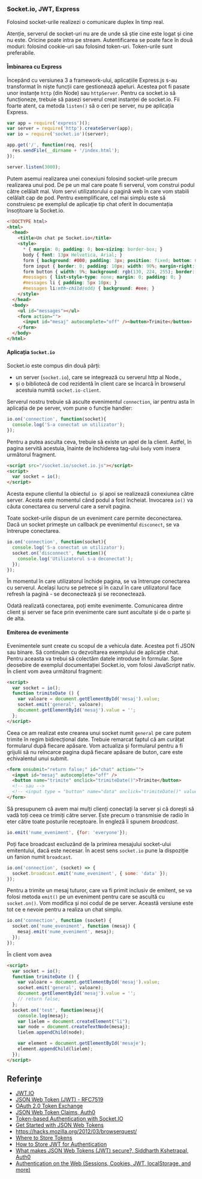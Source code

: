 ### Socket.io, JWT, Express

Folosind socket-urile realizezi o comunicare duplex în timp real.

Atenție, serverul de socket-uri nu are de unde să știe cine este logat și cine nu este. Oricine poate intra pe stream. Autentificarea se poate face în două moduri: folosind cookie-uri sau folosind token-uri. Token-urile sunt preferabile.

#### Îmbinarea cu Express

Începând cu versiunea 3 a framework-ului, aplicațiile Express.js s-au transformat în niște funcții care gestionează apeluri. Acestea pot fi pasate unor instanțe `http` (din Node) sau `httpServer`. Pentru ca socket.io să funcționeze, trebuie să pasezi serverul creat instanței de socket.io. Fii foarte atent, ca metoda `listen()` să o ceri pe server, nu pe aplicația Express.

```javascript
var app = require('express')();
var server = require('http').createServer(app);
var io = require('socket.io')(server);

app.get('/', function(req, res){
  res.sendFile(__dirname + '/index.html');
});

server.listen(3000);
```

Putem asemui realizarea unei conexiuni folosind socket-urile precum realizarea unui pod. De pe un mal care poate fi serverul, vom construi podul către celălalt mal.
Vom servi utilizatorului o pagină web în care vom stabili celălalt cap de pod. Pentru exemplificare, cel mai simplu este să construiesc pe exemplul de aplicație tip chat oferit în documentația însoțitoare la Socket.io.

```html
<!DOCTYPE html>
<html>
  <head>
    <title>Un chat pe Socket.io</title>
    <style>
      * { margin: 0; padding: 0; box-sizing: border-box; }
      body { font: 13px Helvetica, Arial; }
      form { background: #000; padding: 3px; position: fixed; bottom: 0; width: 100%; }
      form input { border: 0; padding: 10px; width: 90%; margin-right: .5%; }
      form button { width: 9%; background: rgb(130, 224, 255); border: none; padding: 10px; }
      #messages { list-style-type: none; margin: 0; padding: 0; }
      #messages li { padding: 5px 10px; }
      #messages li:nth-child(odd) { background: #eee; }
    </style>
  </head>
  <body>
    <ul id="messages"></ul>
    <form action="">
      <input id="mesaj" autocomplete="off" /><button>Trimite</button>
    </form>
  </body>
</html>
```

#### Aplicația `Socket.io`

Socket.io este compus din două părți:

- un server (`socket.io`), care se integrează cu serverul http al Node.,
- și o bibliotecă de cod rezidentă în client care se încarcă în browserul acestuia numită `socket.io-client`.

Serverul nostru trebuie să asculte evenimentul `connection`, iar pentru asta în aplicația de pe server, vom pune o funcție handler:

```javascript
io.on('connection', function(socket){
  console.log('S-a conectat un utilizator');
});
```

Pentru a putea asculta ceva, trebuie să existe un apel de la client. Astfel, în pagina servită acestuia, înainte de închiderea tag-ului `body` vom insera următorul fragment.

```html
<script src="/socket.io/socket.io.js"></script>
<script>
  var socket = io();
</script>
```

Acesta expune clientul la obiectul `io `și apoi se realizează conexiunea către server. Acesta este momentul când podul a fost încheiat. Invocarea `io()` va căuta conectarea cu serverul care a servit pagina.

Toate socket-urile dispun de un eveniment care permite deconectarea. Dacă un socket primește un callback pe evenimentul `disconect`, se va întrerupe conectarea.

```javascript
io.on('connection', function(socket){
  console.log('S-a conectat un utilizator');
  socket.on('disconnect', function(){
    console.log('Utilizatorul s-a deconectat');
  });
});
```

În momentul în care utilizatorul închide pagina, se va întrerupe conectarea cu serverul. Același lucru se petrece și în cazul în care utilizatorul face refresh la pagină - se deconectează și se reconectează.

Odată realizată conectarea, poți emite evenimente. Comunicarea dintre client și server se face prin evenimente care sunt ascultate și de o parte și de alta.

#### Emiterea de evenimente

Evenimentele sunt create cu scopul de a vehicula date. Acestea pot fi JSON sau binare. Să continuăm cu dezvoltarea exemplului de aplicație chat. Pentru aceasta va trebui să colectăm datele introduse în formular. Spre deosebire de exemplul documentației Socket.io, vom folosi JavaScript nativ. În client vom avea următorul fragment:

```html
<script>
  var socket = io();
  function trimiteDate () {
    var valoare = document.getElementById('mesaj').value;
    socket.emit('general', valoare);
    document.getElementById('mesaj').value = '';
  };
</script>
```

Ceea ce am realizat este crearea unui socket numit `general` pe care putem trimite în regim bidirecțional date.
Trebuie remarcat faptul că am curățat formularul după fiecare apăsare.
Vom actualiza și formularul pentru a fi grijulii să nu reîncarce pagina după fiecare apăsare de buton, care este echivalentul unui submit.

```html
<form onsubmit="return false;" id="chat" action="">
  <input id="mesaj" autocomplete="off" />
  <button name="trimite" onclick="trimiteDate()">Trimite</button>
  <!-- sau -->
  <!-- <input type = "button" name="data" onclick="trimiteDate()" value="Trimite"> -->
</form>
```

Să presupunem că avem mai mulți clienți conectați la server și că dorești să vadă toți ceea ce trimiți către server. Este precum o transmisie de radio în eter către toate posturile receptoare. În engleză îi spunem *broadcast*.

```javascript
io.emit('nume_eveniment', {for: 'everyone'});
```

Poți face broadcast excluzând de la primirea mesajului socket-ului emitentului, dacă este necesar. În acest sens `socket.io` pune la dispoziție un fanion numit `broadcast`.

```javascript
io.on('connection', (socket) => {
  socket.broadcast.emit('nume_eveniment', { some: 'data' });
});
```

Pentru a trimite un mesaj tuturor, care va fi primit inclusiv de emitent, se va folosi metoda `emit()` pe un eveniment pentru care se ascultă cu `socket.on()`. Vom modifica și noi codul de pe server. Această versiune este tot ce e nevoie pentru a realiza un chat simplu.

```javascript
io.on('connection', function (socket) {
  socket.on('nume_eveniment', function (mesaj) {
    mesaj.emit('nume_eveniment', mesaj);
  });
});
```

În client vom avea

```html
<script>
  var socket = io();
  function trimiteDate () {
    var valoare = document.getElementById('mesaj').value;
    socket.emit('general', valoare);
    document.getElementById('mesaj').value = '';
    // return false;
  };
  socket.on('test', function(mesaj){
    console.log(mesaj);
    var lielem = document.createElement("li");
    var node = document.createTextNode(mesaj);
    lielem.appendChild(node);

    var element = document.getElementById('mesaje');
    element.appendChild(lielem);
  });
</script>
```

## Referințe

- [JWT.IO](https://jwt.io/)
- [JSON Web Token (JWT) - RFC7519](https://tools.ietf.org/html/rfc7519)
- [OAuth 2.0 Token Exchange](https://datatracker.ietf.org/doc/draft-ietf-oauth-token-exchange/)
- [JSON Web Token Claims, Auth0](https://auth0.com/docs/tokens/jwt-claims)
- [Token-based Authentication with Socket.IO](https://auth0.com/blog/auth-with-socket-io/)
- [Get Started with JSON Web Tokens](https://auth0.com/learn/json-web-tokens/)
- https://hacks.mozilla.org/2012/03/browserquest/
- [Where to Store Tokens](https://auth0.com/docs/security/store-tokens)
- [How to Store JWT for Authentication](https://www.youtube.com/watch?v=iD49_NIQ-R4)
- [What makes JSON Web Tokens (JWT) secure?, Siddharth Kshetrapal, Auth0](https://www.youtube.com/watch?v=rCkDE2me_qk)
- [Authentication on the Web (Sessions, Cookies, JWT, localStorage, and more)](https://www.youtube.com/watch?v=2PPSXonhIck)
